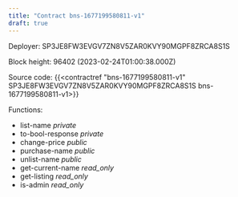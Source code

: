 ```yaml
---
title: "Contract bns-1677199580811-v1"
draft: true
---
```

Deployer: SP3JE8FW3EVGV7ZN8V5ZAR0KVY90MGPF8ZRCA8S1S


 



Block height: 96402 (2023-02-24T01:00:38.000Z)

Source code: {{<contractref "bns-1677199580811-v1" SP3JE8FW3EVGV7ZN8V5ZAR0KVY90MGPF8ZRCA8S1S bns-1677199580811-v1>}}

Functions:

* list-name _private_
* to-bool-response _private_
* change-price _public_
* purchase-name _public_
* unlist-name _public_
* get-current-name _read_only_
* get-listing _read_only_
* is-admin _read_only_
